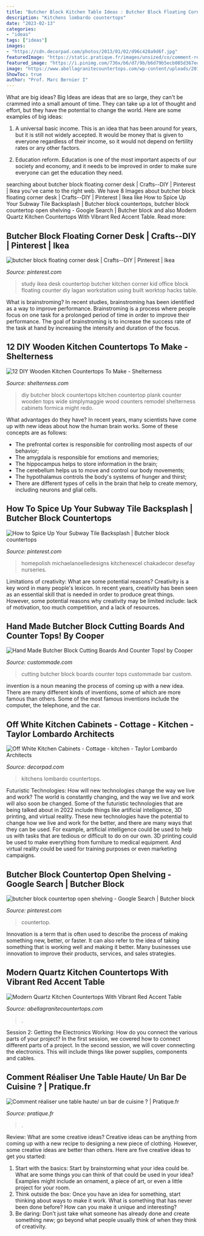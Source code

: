 ```yaml
---
title: "Butcher Block Kitchen Table Ideas : Butcher Block Floating Corner Desk"
description: "Kitchens lombardo countertops"
date: "2023-02-13"
categories:
- "ideas"
tags: ["ideas"]
images:
- "https://cdn.decorpad.com/photos/2013/01/02/d96c428a9d6f.jpg"
featuredImage: "https://static.pratique.fr/images/unsized/co/comment-realiser-une-table-haute-un-bar-de-cuisine-istock-com-chuckcollier-209-1517307771.jpg"
featured_image: "https://i.pinimg.com/736x/b6/d7/9b/b6d79b5ecb085d367ed14ffa33447baf.jpg"
image: "https://www.abellagranitecountertops.com/wp-content/uploads/2019/11/modern-quartz-red-kitchen.jpg"
ShowToc: true
author: "Prof. Marc Bernier I"
---
```



What are big ideas?
Big Ideas are ideas that are so large, they can't be crammed into a small amount of time. They can take up a lot of thought and effort, but they have the potential to change the world. Here are some examples of big ideas:
1. A universal basic income. This is an idea that has been around for years, but it is still not widely accepted. It would be money that is given to everyone regardless of their income, so it would not depend on fertility rates or any other factors.

2. Education reform. Education is one of the most important aspects of our society and economy, and it needs to be improved in order to make sure everyone can get the education they need.

	

		
searching about butcher block floating corner desk | Crafts--DIY | Pinterest | Ikea you've came to the right web. We have 8 Images about butcher block floating corner desk | Crafts--DIY | Pinterest | Ikea like How to Spice Up Your Subway Tile Backsplash | Butcher block countertops, butcher block countertop open shelving - Google Search | Butcher block and also Modern Quartz Kitchen Countertops With Vibrant Red Accent Table. Read more:
		
    
## Butcher Block Floating Corner Desk | Crafts--DIY | Pinterest | Ikea

<img loading=lazy src="https://s-media-cache-ak0.pinimg.com/736x/24/c1/7c/24c17c407beb8ce8f07645259426101a.jpg" onerror="this.onerror=null;this.src='https://tse2.mm.bing.net/th?id=OIP.R7d0p1OIvDaVTiRnFGg1HQHaFj&amp;pid=15.1';" alt="butcher block floating corner desk | Crafts--DIY | Pinterest | Ikea">

_Source: pinterest.com_

>study ikea desk countertop butcher kitchen corner kid office block floating counter diy lagan workstation using built worktop hacks table. 

	

What is brainstroming?
In recent studies, brainstroming has been identified as a way to improve performance. Brainstroming is a process where people focus on one task for a prolonged period of time in order to improve their performance. The goal of brainstroming is to increase the success rate of the task at hand by increasing the intensity and duration of the focus.

    
## 12 DIY Wooden Kitchen Countertops To Make - Shelterness

<img loading=lazy src="http://i.shelterness.com/diy-wooden-kitchen-countertops-to-make6-500x825.jpg" onerror="this.onerror=null;this.src='https://tse4.mm.bing.net/th?id=OIP.l0j_E2uPufnuqJ-jtsYI-QHaMO&amp;pid=15.1';" alt="12 DIY Wooden Kitchen Countertops To Make - Shelterness">

_Source: shelterness.com_

>diy butcher block countertops kitchen countertop plank counter wooden tops wide simplymaggie wood counters remodel shelterness cabinets formica might redo. 

	

What advantages do they have?
In recent years, many scientists have come up with new ideas about how the human brain works. Some of these concepts are as follows: 
- The prefrontal cortex is responsible for controlling most aspects of our behavior; 
- The amygdala is responsible for emotions and memories; 
- The hippocampus helps to store information in the brain; 
- The cerebellum helps us to move and control our body movements; 
- The hypothalamus controls the body's systems of hunger and thirst; 
- There are different types of cells in the brain that help to create memory, including neurons and glial cells.

    
## How To Spice Up Your Subway Tile Backsplash | Butcher Block Countertops

<img loading=lazy src="https://i.pinimg.com/736x/b6/d7/9b/b6d79b5ecb085d367ed14ffa33447baf.jpg" onerror="this.onerror=null;this.src='https://tse1.mm.bing.net/th?id=OIP.gL9rz9AOh1jR9ZmJ5izcBQHaLH&amp;pid=15.1';" alt="How to Spice Up Your Subway Tile Backsplash | Butcher block countertops">

_Source: pinterest.com_

>homepolish michaelanoelledesigns kitchenexcel chakadecor desefay nurseries. 

	

Limitations of creativity: What are some potential reasons?
Creativity is a key word in many people's lexicon. In recent years, creativity has been seen as an essential skill that is needed in order to produce great things. However, some potential reasons why creativity may be limited include: lack of motivation, too much competition, and a lack of resources.

    
## Hand Made Butcher Block Cutting Boards And Counter Tops! By Cooper

<img loading=lazy src="https://images.custommade.com/L-3N6FmcbFKQuzO223PefH86GcI=/custommade-photosets/358290/358290.1041618.jpg" onerror="this.onerror=null;this.src='https://tse3.mm.bing.net/th?id=OIP.VdTCL3xFpdfi0SNwK8VFYwHaJ3&amp;pid=15.1';" alt="Hand Made Butcher Block Cutting Boards And Counter Tops! by Cooper">

_Source: custommade.com_

>cutting butcher block boards counter tops custommade bar custom. 

	

invention is a noun meaning the process of coming up with a new idea. There are many different kinds of inventions, some of which are more famous than others. Some of the most famous inventions include the computer, the telephone, and the car.

    
## Off White Kitchen Cabinets - Cottage - Kitchen - Taylor Lombardo Architects

<img loading=lazy src="https://cdn.decorpad.com/photos/2013/01/02/d96c428a9d6f.jpg" onerror="this.onerror=null;this.src='https://tse3.mm.bing.net/th?id=OIP.IaMAZuSqKshXob_RUIyTbgHaJ4&amp;pid=15.1';" alt="Off White Kitchen Cabinets - Cottage - kitchen - Taylor Lombardo Architects">

_Source: decorpad.com_

>kitchens lombardo countertops. 

	

Futuristic Technologies: How will new technologies change the way we live and work?
The world is constantly changing, and the way we live and work will also soon be changed. Some of the futuristic technologies that are being talked about in 2022 include things like artificial intelligence, 3D printing, and virtual reality. These new technologies have the potential to change how we live and work for the better, and there are many ways that they can be used. For example, artificial intelligence could be used to help us with tasks that are tedious or difficult to do on our own. 3D printing could be used to make everything from furniture to medical equipment. And virtual reality could be used for training purposes or even marketing campaigns.

    
## Butcher Block Countertop Open Shelving - Google Search | Butcher Block

<img loading=lazy src="https://i.pinimg.com/736x/8b/c7/48/8bc748cc17f54e87df1e62c1b54e6adc.jpg" onerror="this.onerror=null;this.src='https://tse1.mm.bing.net/th?id=OIP.ufvQJN7XDuw47D_04dojtAHaKi&amp;pid=15.1';" alt="butcher block countertop open shelving - Google Search | Butcher block">

_Source: pinterest.com_

>countertop. 

	

Innovation is a term that is often used to describe the process of making something new, better, or faster. It can also refer to the idea of taking something that is working well and making it better. Many businesses use innovation to improve their products, services, and sales strategies.

    
## Modern Quartz Kitchen Countertops With Vibrant Red Accent Table

<img loading=lazy src="https://www.abellagranitecountertops.com/wp-content/uploads/2019/11/modern-quartz-red-kitchen.jpg" onerror="this.onerror=null;this.src='https://tse3.mm.bing.net/th?id=OIP.AK_x2YV5-6pVrxlMJvQijwHaFj&amp;pid=15.1';" alt="Modern Quartz Kitchen Countertops With Vibrant Red Accent Table">

_Source: abellagranitecountertops.com_

>. 

	

Session 2: Getting the Electronics Working: How do you connect the various parts of your project?
In the first session, we covered how to connect different parts of a project. In the second session, we will cover connecting the electronics. This will include things like power supplies, components and cables.

    
## Comment Réaliser Une Table Haute/ Un Bar De Cuisine ? | Pratique.fr

<img loading=lazy src="https://static.pratique.fr/images/unsized/co/comment-realiser-une-table-haute-un-bar-de-cuisine-istock-com-chuckcollier-209-1517307771.jpg" onerror="this.onerror=null;this.src='https://tse4.mm.bing.net/th?id=OIP.agmyAu49SNNIT53dxes6twHaE8&amp;pid=15.1';" alt="Comment réaliser une table haute/ un bar de cuisine ? | Pratique.fr">

_Source: pratique.fr_

>. 

	

Review: What are some creative ideas?
Creative ideas can be anything from coming up with a new recipe to designing a new piece of clothing. However, some creative ideas are better than others. Here are five creative ideas to get you started: 
1. Start with the basics: Start by brainstorming what your idea could be. What are some things you can think of that could be used in your idea? Examples might include an ornament, a piece of art, or even a little project for your room. 
2. Think outside the box: Once you have an idea for something, start thinking about ways to make it work. What is something that has never been done before? How can you make it unique and interesting? 
3. Be daring: Don’t just take what someone has already done and create something new; go beyond what people usually think of when they think of creativity.

